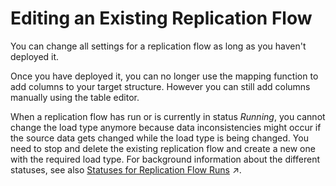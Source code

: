 <!-- loioa24c71f3ba7548909534d4cb52cefbfc -->

# Editing an Existing Replication Flow

You can change all settings for a replication flow as long as you haven't deployed it.

Once you have deployed it, you can no longer use the mapping function to add columns to your target structure. However you can still add columns manually using the table editor.

When a replication flow has run or is currently in status *Running*, you cannot change the load type anymore because data inconsistencies might occur if the source data gets changed while the load type is being changed. You need to stop and delete the existing replication flow and create a new one with the required load type. For background information about the different statuses, see also [Statuses for Replication Flow Runs](https://help.sap.com/viewer/be5967d099974c69b77f4549425ca4c0/cloud/en-US/e8b2ff93d60b41caa3837ecf9c59689e.html "Learn more about the possible statuses of replication flow runs and what actions you can take for each of these statuses.") :arrow_upper_right:.

